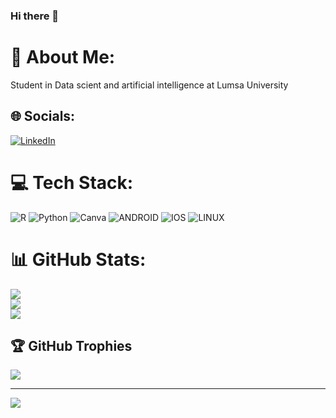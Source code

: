 ### Hi there 👋
# 💫 About Me:
Student in Data scient and artificial intelligence at Lumsa University


## 🌐 Socials:
[![LinkedIn](https://img.shields.io/badge/LinkedIn-%230077B5.svg?logo=linkedin&logoColor=white)](https://linkedin.com/in/https://www.linkedin.com/in/emanuele-corradi-996314205/) 

# 💻 Tech Stack:
![R](https://img.shields.io/badge/r-%23276DC3.svg?style=for-the-badge&logo=r&logoColor=white) ![Python](https://img.shields.io/badge/python-3670A0?style=for-the-badge&logo=python&logoColor=ffdd54) ![Canva](https://img.shields.io/badge/Canva-%2300C4CC.svg?style=for-the-badge&logo=Canva&logoColor=white) ![ANDROID](https://img.shields.io/badge/android-%2320232a.svg?style=for-the-badge&logo=android&logoColor=%a4c639) ![IOS](https://img.shields.io/badge/IOS-%2320232a.svg?style=for-the-badge&logo=apple&logoColor=white) ![LINUX](https://img.shields.io/badge/Linux-FCC624?style=for-the-badge&logo=linux&logoColor=black)
# 📊 GitHub Stats:
![](https://github-readme-stats.vercel.app/api?username=coremacsv&theme=dark&hide_border=false&include_all_commits=false&count_private=false)<br/>
![](https://github-readme-streak-stats.herokuapp.com/?user=coremacsv&theme=dark&hide_border=false)<br/>
![](https://github-readme-stats.vercel.app/api/top-langs/?username=coremacsv&theme=dark&hide_border=false&include_all_commits=false&count_private=false&layout=compact)

## 🏆 GitHub Trophies
![](https://github-profile-trophy.vercel.app/?username=coremacsv&theme=radical&no-frame=false&no-bg=true&margin-w=4)

---
[![](https://visitcount.itsvg.in/api?id=coremacsv&icon=0&color=0)](https://visitcount.itsvg.in)

